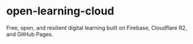 # open-learning-cloud
Free, open, and resilient digital learning built on Firebase, Cloudflare R2, and GitHub Pages.
